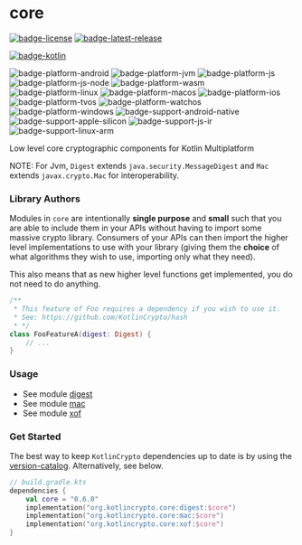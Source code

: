 # core
[![badge-license]][url-license]
[![badge-latest-release]][url-latest-release]

[![badge-kotlin]][url-kotlin]

![badge-platform-android]
![badge-platform-jvm]
![badge-platform-js]
![badge-platform-js-node]
![badge-platform-wasm]
![badge-platform-linux]
![badge-platform-macos]
![badge-platform-ios]
![badge-platform-tvos]
![badge-platform-watchos]
![badge-platform-windows]
![badge-support-android-native]
![badge-support-apple-silicon]
![badge-support-js-ir]
![badge-support-linux-arm]

Low level core cryptographic components for Kotlin Multiplatform

NOTE: For Jvm, `Digest` extends `java.security.MessageDigest` and `Mac` extends `javax.crypto.Mac` 
for interoperability.

### Library Authors

Modules in `core` are intentionally **single purpose** and **small** such that you 
are able to include them in your APIs without having to import some massive crypto 
library. Consumers of your APIs can then import the higher level implementations 
to use with your library (giving them the **choice** of what algorithms they wish 
to use, importing only what they need).

This also means that as new higher level functions get implemented, you do not need 
to do anything.

```kotlin
/**
 * This feature of Foo requires a dependency if you wish to use it.
 * See: https://github.com/KotlinCrypto/hash
 * */
class FooFeatureA(digest: Digest) {
    // ...
}
```

### Usage

 - See module [digest](library/digest/README.md)
 - See module [mac](library/mac/README.md)
 - See module [xof](library/xof/README.md)

### Get Started

The best way to keep `KotlinCrypto` dependencies up to date is by using the 
[version-catalog][url-version-catalog]. Alternatively, see below.

<!-- TAG_VERSION -->

```kotlin
// build.gradle.kts
dependencies {
    val core = "0.6.0"
    implementation("org.kotlincrypto.core:digest:$core")
    implementation("org.kotlincrypto.core:mac:$core")
    implementation("org.kotlincrypto.core:xof:$core")
}
```

<!-- TAG_VERSION -->
[badge-latest-release]: https://img.shields.io/badge/latest--release-0.6.0-blue.svg?style=flat
[badge-license]: https://img.shields.io/badge/license-Apache%20License%202.0-blue.svg?style=flat

<!-- TAG_DEPENDENCIES -->
[badge-kotlin]: https://img.shields.io/badge/kotlin-1.9.24-blue.svg?logo=kotlin

<!-- TAG_PLATFORMS -->
[badge-platform-android]: http://img.shields.io/badge/-android-6EDB8D.svg?style=flat
[badge-platform-jvm]: http://img.shields.io/badge/-jvm-DB413D.svg?style=flat
[badge-platform-js]: http://img.shields.io/badge/-js-F8DB5D.svg?style=flat
[badge-platform-js-node]: https://img.shields.io/badge/-nodejs-68a063.svg?style=flat
[badge-platform-linux]: http://img.shields.io/badge/-linux-2D3F6C.svg?style=flat
[badge-platform-macos]: http://img.shields.io/badge/-macos-111111.svg?style=flat
[badge-platform-ios]: http://img.shields.io/badge/-ios-CDCDCD.svg?style=flat
[badge-platform-tvos]: http://img.shields.io/badge/-tvos-808080.svg?style=flat
[badge-platform-watchos]: http://img.shields.io/badge/-watchos-C0C0C0.svg?style=flat
[badge-platform-wasm]: https://img.shields.io/badge/-wasm-624FE8.svg?style=flat
[badge-platform-windows]: http://img.shields.io/badge/-windows-4D76CD.svg?style=flat
[badge-support-android-native]: http://img.shields.io/badge/support-[AndroidNative]-6EDB8D.svg?style=flat
[badge-support-apple-silicon]: http://img.shields.io/badge/support-[AppleSilicon]-43BBFF.svg?style=flat
[badge-support-js-ir]: https://img.shields.io/badge/support-[js--IR]-AAC4E0.svg?style=flat
[badge-support-linux-arm]: http://img.shields.io/badge/support-[LinuxArm]-2D3F6C.svg?style=flat
[badge-support-linux-mips]: http://img.shields.io/badge/support-[LinuxMIPS]-2D3F6C.svg?style=flat

[url-latest-release]: https://github.com/KotlinCrypto/core/releases/latest
[url-license]: https://www.apache.org/licenses/LICENSE-2.0.txt
[url-kotlin]: https://kotlinlang.org
[url-version-catalog]: https://github.com/KotlinCrypto/version-catalog
